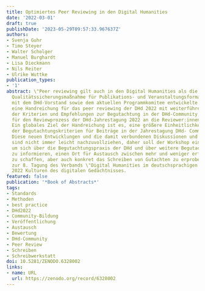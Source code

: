 ```yaml
---
title: Optimiertes Peer Reviewing in den Digital Humanities
date: '2022-03-01'
draft: true
publishDate: '2023-05-29T09:57:33.967637Z'
authors:
- Svenja Guhr
- Timo Steyer
- Walter Scholger
- Manuel Burghardt
- Lisa Dieckmann
- Nils Reiter
- Ulrike Wuttke
publication_types:
- '1'
abstract: \"Peer reviewing gilt auch in den Digital Humanities als die wissenschaftliche
  Qualitätssicherungsmaßnahme für Publikations- und Veranstaltungsformate. In Absprache
  mit dem DHd-Vorstand sowie dem aktuellen Programmkomitee entwickelte die Task Force
  eine Handreichung für das peer reviewing der DHd 2022 mit weiterführenden Erklärungen
  der Kriterien und Empfehlungen zur Begutachtung in der DHd-Community, die bereits
  für den Reviewprozess der DHd-Jahrestagung 2022 an die Reviewer:innen verteilt wird.
  Ein globales Ziel der Handreichung ist es, eine größere Einheitlichkeit in der Anwendung
  der Begutachtungskriterien für Beiträge in der Jahrestagung DHd- Community zu schaffen.
  Diese neuen Entwicklungen und die damit verbundenen Diskussionen und Beschlüsse
  sind nicht immer leicht nachzuvollziehen, daher soll der Workshop ein Format anbieten,
  um sich über die Begutachtungspraxis der DHd und über weitere Begutachtungsformate
  zu informieren, einen Ort für Austausch zwischen mehr und weniger erfahrenen Reviewer:innen
  zu schaffen, aber auch konkret das Schreiben von Gutachten zu erproben.\" Ein Beitrag
  zur 8. Tagung des Verbands \"Digital Humanities im deutschsprachigen Raum\" - DHd
  2022 Kulturen des digitalen Gedächtnisses.
featured: false
publication: '*Book of Abstracts*'
tags:
- Standards
- Methoden
- best practice
- DHd2022
- Community-Bildung
- Veröffentlichung
- Austausch
- Bewertung
- DHd-Community
- Peer Review
- Schreiben
- Schreibwerkstatt
doi: 10.5281/ZENODO.6328002
links:
- name: URL
  url: https://zenodo.org/record/6328002
---
```


